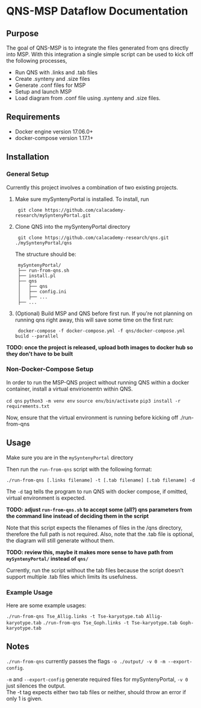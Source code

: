 # QNS-MSP Dataflow Documentation

## Purpose  
The goal of QNS-MSP is to integrate the files generated from qns directly into MSP. With this integration a single simple script can be used to kick off the following processes,

* Run QNS with .links and .tab files
* Create .synteny and .size files
* Generate .conf files for MSP
* Setup and launch MSP
* Load diagram from .conf file using .synteny and .size files.

## Requirements
* Docker engine version 17.06.0+
* docker-compose version 1.17.1+

## Installation

### General Setup

Currently this project involves a combination of two existing projects.  

1. Make sure mySyntenyPortal is installed. To install, run

		git clone https://github.com/calacademy-research/mySyntenyPortal.git

2. Clone QNS into the mySyntenyPortal directory

		git clone https://github.com/calacademy-research/qns.git ./mySyntenyPortal/qns

	The structure should be:

		mySyntenyPortal/
		├── run-from-qns.sh
		├── install.pl
		├── qns
		│   ├── qns
		│   ├── config.ini
		│   ├── ...
		├── ...


3. (Optional) Build MSP and QNS before first run. If you're not planning on running qns right away, this will save some time on the first run:

		docker-compose -f docker-compose.yml -f qns/docker-compose.yml build --parallel

**TODO: once the project is released, upload both images to docker hub so they don't have to be built**
### Non-Docker-Compose Setup

In order to run the MSP-QNS project without running QNS within a docker container, install a virtual envirionemtn within QNS.

`cd qns`
`python3 -m venv env`
`source env/bin/activate`
`pip3 install -r requirements.txt`

Now, ensure that the virtual environment is running before kicking off ./run-from-qns

## Usage

Make sure you are in the `mySyntenyPortal` directory

Then run the `run-from-qns` script with the following format:  

`./run-from-qns [.links filename] -t [.tab filename] [.tab filename] -d`  

The `-d` tag tells the program to run QNS with docker compose, if omitted, virtual environment is expected.   

**TODO: adjust `run-from-qns.sh` to accept some (all?) qns parameters from the command line instead of deciding them in the script**

Note that this script expects the filenames of files in the /qns directory, therefore the full path is not required. Also, note that the .tab file is optional, the diagram will still generate without them.

**TODO: review this, maybe it makes more sense to have path from `mySyntenyPortal/` instead of `qns/`**

Currently, run the script without the tab files because the script doesn’t support multiple .tab files which limits its usefulness.

### Example Usage
Here are some example usages:

`./run-from-qns Tse_Allig.links -t Tse-karyotype.tab Allig-karyotype.tab`
`./run-from-qns Tse_Goph.links -t Tse-karyotype.tab Goph-karyotype.tab`

## Notes
`./run-from-qns` currently passes the flags `-o ./output/ -v 0 -m --export-config`.

`-m` and `--export-config` generate required files for mySyntenyPortal, `-v 0` just silences the output.  
The -t tag expects either two tab files or neither, should throw an error if only 1 is given.   
